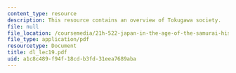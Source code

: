 ```yaml
---
content_type: resource
description: This resource contains an overview of Tokugawa society.
file: null
file_location: /coursemedia/21h-522-japan-in-the-age-of-the-samurai-history-and-film-fall-2006/a1c8c489f94f18cdb3fd31eea7689aba_dl_lec19.pdf
file_type: application/pdf
resourcetype: Document
title: dl_lec19.pdf
uid: a1c8c489-f94f-18cd-b3fd-31eea7689aba
---
```

